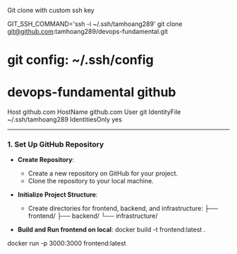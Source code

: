Git clone with custom ssh key

GIT_SSH_COMMAND='ssh -i ~/.ssh/tamhoang289' git clone git@github.com:tamhoang289/devops-fundamental.git

# git config: ~/.ssh/config
# devops-fundamental github
Host github.com
  HostName github.com
  User git
  IdentityFile ~/.ssh/tamhoang289
  IdentitiesOnly yes

---------------------------------------
### 1. Set Up GitHub Repository

- **Create Repository**:
    - Create a new repository on GitHub for your project.
    - Clone the repository to your local machine.
- **Initialize Project Structure**:
    - Create directories for frontend, backend, and infrastructure:
├── frontend/
├── backend/
└── infrastructure/

- **Build and Run frontend on local**:
docker build -t frontend:latest .

docker run -p 3000:3000 frontend:latest




